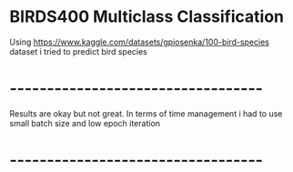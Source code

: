 # BIRDS400 Multiclass Classification


Using https://www.kaggle.com/datasets/gpiosenka/100-bird-species dataset i tried to predict bird species
# ----------------------------------
Results are okay but not great. In terms of time management i had to use small batch size and low epoch iteration
# ----------------------------------


